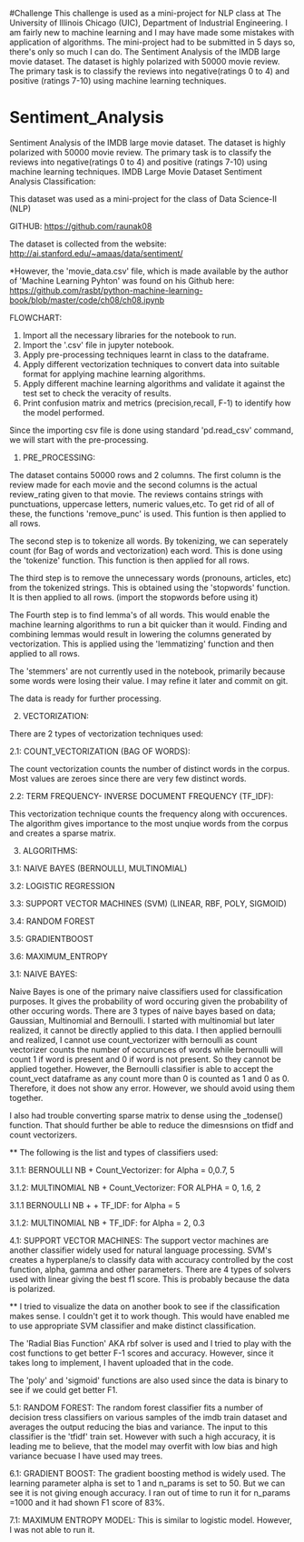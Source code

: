 #Challenge
This challenge is used as a mini-project for NLP class at The University of Illinois Chicago (UIC), Department of Industrial Engineering. I am fairly new to machine learning and I may have made some mistakes with application of algorithms. The mini-project had to be submitted in 5 days so, there's only so much I can do. The Sentiment Analysis of the IMDB large movie dataset. The dataset is highly polarized with 50000 movie review. The primary task is to classify the reviews into negative(ratings 0 to 4) and positive (ratings 7-10) using machine learning techniques. 


# Sentiment_Analysis
Sentiment Analysis of the IMDB large movie dataset. The dataset is highly polarized with 50000 movie review. The primary task is to classify the reviews into negative(ratings 0 to 4) and positive (ratings 7-10) using machine learning techniques.
IMDB Large Movie Dataset Sentiment Analysis Classification:

This dataset was used as a mini-project for the class of Data Science-II (NLP)

GITHUB: https://github.com/raunak08


The dataset is collected from the website:
http://ai.stanford.edu/~amaas/data/sentiment/

*However, the 'movie_data.csv' file, which is made available by the author of 'Machine Learning Pyhton' was found on his Github here:
https://github.com/rasbt/python-machine-learning-book/blob/master/code/ch08/ch08.ipynb

FLOWCHART:
1. Import all the necessary libraries for the notebook to run. 
1. Import the '.csv' file in jupyter notebook.
2. Apply pre-processing techniques learnt in class to the dataframe.
3. Apply different vectorization techniques to convert data into suitable format for applying machine learning algorithms.
4. Apply different machine learning algorithms and validate it against the test set to check the veracity of results.
5. Print confusion matrix and metrics (precision,recall, F-1) to identify how the model performed.

Since the importing csv file is done using standard 'pd.read_csv' command, we will start with the pre-processing.



1. PRE_PROCESSING:

The dataset contains 50000 rows and 2 columns. The first column is the review made for each movie and the 
second columns is the actual review_rating given to that movie. The reviews contains strings with punctuations,
uppercase letters, numeric values,etc. To get rid of all of these, the functions 'remove_punc' is used. This 
funtion is then applied to all rows.

The second step is to tokenize all words. By tokenizing, we can seperately count (for Bag of words and vectorization)
each word. This is done using the 'tokenize' function. This function is then applied for all rows.

The third step is to remove the unnecessary words (pronouns, articles, etc) from the tokenized strings. This is
obtained using the 'stopwords' function. It is then applied to all rows. (import the stopwords before using it)

The Fourth step is to find lemma's of all words. This would enable the machine learning algorithms to run a bit
quicker than it would. Finding and combining lemmas would result in lowering the columns generated by vectorization.
This is applied using the 'lemmatizing' function and then applied to all rows.

The 'stemmers' are not currently used in the notebook, primarily because some words were losing their value. I may
refine it later and commit on git.

The data is ready for further processing.


2. VECTORIZATION:

There are 2 types of vectorization techniques used:

2.1: COUNT_VECTORIZATION (BAG OF WORDS):

The count vectorization counts the number of distinct words in the corpus. Most values are zeroes since there are
very few distinct words.


2.2: TERM FREQUENCY- INVERSE DOCUMENT FREQUENCY (TF_IDF):

This vectorization technique counts the frequency along with occurences. The algorithm gives importance to the
most unqiue words from the corpus and creates a sparse matrix.



3. ALGORITHMS:

3.1: NAIVE BAYES (BERNOULLI, MULTINOMIAL)

3.2: LOGISTIC REGRESSION 

3.3: SUPPORT VECTOR MACHINES (SVM) (LINEAR, RBF, POLY, SIGMOID)

3.4: RANDOM FOREST

3.5: GRADIENTBOOST

3.6: MAXIMUM_ENTROPY 




3.1: NAIVE BAYES:

Naive Bayes is one of the primary naive classifiers used for classification purposes. 
It gives the probability of word occuring given the probability of other occuring words. There are 3 types of
naive bayes based on data; Gaussian, Multinomial and Bernoulli.
I started with multinomial but later realized, it cannot be directly applied to this data. I then applied bernoulli
and realized, I cannot use count_vectorizer with bernoulli as count vectorizer counts the number of occurunces 
of words while bernoulli will count 1 if word is present and 0 if word is not present. So they cannot be applied
together. However, the Bernoulli classifier is able to accept the count_vect dataframe as any count more than 0 is
counted as 1 and 0 as 0. Therefore, it does not show any error. However, we should avoid using them together.

I also had trouble converting sparse matrix to dense using the _todense() function. That should further be able
to reduce the dimesnsions on tfidf and count vectorizers.

** The following is the list and types of classifiers used:

3.1.1: BERNOULLI NB + Count_Vectorizer:
for Alpha = 0,0.7, 5


3.1.2: MULTINOMIAL NB + Count_Vectorizer:
FOR ALPHA = 0, 1.6, 2

3.1.1 BERNOULLI NB + + TF_IDF:
for Alpha = 5

3.1.2: MULTINOMIAL NB + TF_IDF:
for Alpha = 2, 0.3


4.1: SUPPORT VECTOR MACHINES:
The support vector machines are another classifier widely used for natural language processing. SVM's creates
a hyperplane/s to classify data with accuracy controlled by the cost function, alpha, gamma and other parameters.
There are 4 types of solvers used with linear giving the best f1 score. This is probably because the data
is polarized.

** I tried to visualize the data on another book to see if the classification makes sense. I couldn't get it
to work though. This would have enabled me to use appropriate SVM classifier and make distinct classification.

The 'Radial Bias Function' AKA rbf solver is used and I tried to play with the cost functions to get better
F-1 scores and accuracy. However, since it takes long to implement, I havent uploaded that in the code.

The 'poly' and 'sigmoid' functions are also used since the data is binary to see if we could get better F1.



5.1: RANDOM FOREST:
The random forest classifier fits a number of decision tress classifiers on various samples of the imdb 
train dataset and averages the output reducing the bias and variance. The input to this classifier is 
the 'tfidf' train set.
However with such a high accuracy, it is leading me to believe, that the model may overfit with low bias and
high variance becuase I have used may trees. 



6.1: GRADIENT BOOST:
The gradient boosting method is widely used. The learning parameter alpha is set to 1 and n_params is set
to 50. But we can see it is not giving enough accuracy. I ran out of time to run it for n_params =1000 and 
it had shown F1 score of 83%.



7.1: MAXIMUM ENTROPY MODEL:
This is similar to logistic model. However, I was not able to run it.
